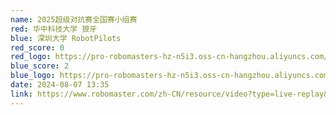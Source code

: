 ```yaml
---
name: 2025超级对抗赛全国赛小组赛
red: 华中科技大学 狼牙
blue: 深圳大学 RobotPilots
red_score: 0
red_logo: https://pro-robomasters-hz-n5i3.oss-cn-hangzhou.aliyuncs.com/teams/1525675209294-logo_blue_800x800.png
blue_score: 2
blue_logo: https://pro-robomasters-hz-n5i3.oss-cn-hangzhou.aliyuncs.com/teams/1525667668942-logo_red_800x800.png
date: 2024-08-07 13:35
link: https://www.robomaster.com/zh-CN/resource/video?type=live-replay&videoUrl=https://vod.robomaster.com/video/2ff4ffee-1912b73695d-0006-a66d-d2f-76fb4.mp4&zoneType=548
---
```

